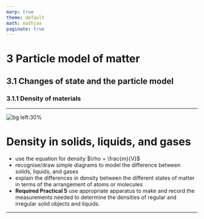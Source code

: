 ```yaml
---
marp: true
theme: default
math: mathjax
paginate: true
---
```


# 3 Particle model of matter

## 3.1 Changes of state and the particle model

### 3.1.1 Density of materials

---

<!-- _class: objectives -->

![bg left:30%](https://images.unsplash.com/photo-1492962827063-e5ea0d8c01f5?ixlib=rb-4.0.3&ixid=MnwxMjA3fDB8MHxwaG90by1wYWdlfHx8fGVufDB8fHx8&auto=format&fit=crop&w=2121&q=80)

# Density in solids, liquids, and gases

- use the equation for density $\rho = \frac{m}{V}$
- recognise/draw simple diagrams to model the difference between solids, liquids, and gases
- explain the differences in density between the different states of matter in terms of the arrangement of atoms or molecules
- **Required Practical 5** use appropriate apparatus to make and record the measurements needed to determine the densities of regular and irregular solid objects and liquids.

---
